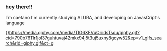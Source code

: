 ### hey there!!
I´m caetano
I´m currently studying ALURA, and developing on JavasCript´s language

{}https://media.giphy.com/media/TIG6XFVuOriidsTsdu/giphy.gif?cid=790b7611r1jol37guhtuvaj42mkx94j5t3uj5uxny8goyw52&ep=v1_gifs_search&rid=giphy.gif&ct=g



<!--
**hbcaetano/hbcaetano** is a ✨ _special_ ✨ repository because its `README.md` (this file) appears on your GitHub profile.

Here are some ideas to get you started:

- 🔭 I’m currently working on ...
- 🌱 I’m currently learning ...
- 👯 I’m looking to collaborate on ...
- 🤔 I’m looking for help with ...
- 💬 Ask me about ...
- 📫 How to reach me: ...
- 😄 Pronouns: ...
- ⚡ Fun fact: ...
-->

